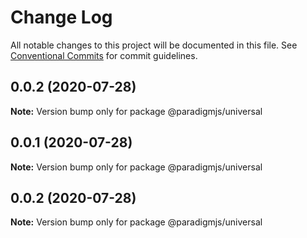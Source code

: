 # Change Log

All notable changes to this project will be documented in this file.
See [Conventional Commits](https://conventionalcommits.org) for commit guidelines.

## 0.0.2 (2020-07-28)

**Note:** Version bump only for package @paradigmjs/universal





## 0.0.1 (2020-07-28)

**Note:** Version bump only for package @paradigmjs/universal





## 0.0.2 (2020-07-28)

**Note:** Version bump only for package @paradigmjs/universal
